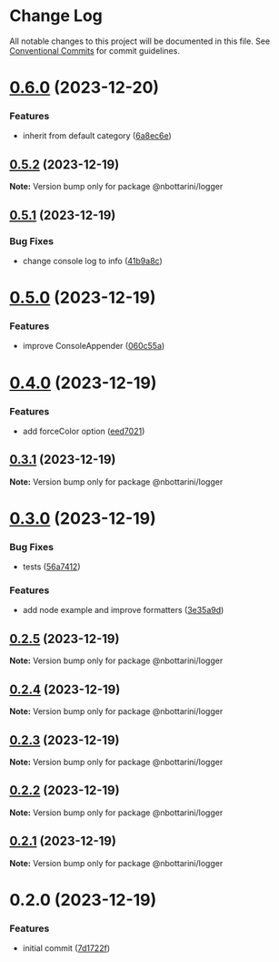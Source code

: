 # Change Log

All notable changes to this project will be documented in this file.
See [Conventional Commits](https://conventionalcommits.org) for commit guidelines.

# [0.6.0](https://github.com/nbottarini/logger-js/compare/v0.5.2...v0.6.0) (2023-12-20)


### Features

* inherit from default category ([6a8ec6e](https://github.com/nbottarini/logger-js/commit/6a8ec6eb788da556a7507fe9a815795ace522e78))





## [0.5.2](https://github.com/nbottarini/logger-js/compare/v0.5.1...v0.5.2) (2023-12-19)

**Note:** Version bump only for package @nbottarini/logger





## [0.5.1](https://github.com/nbottarini/logger-js/compare/v0.5.0...v0.5.1) (2023-12-19)


### Bug Fixes

* change console log to info ([41b9a8c](https://github.com/nbottarini/logger-js/commit/41b9a8c563d232eeef41f0b919b7f19c079861bd))





# [0.5.0](https://github.com/nbottarini/logger-js/compare/v0.4.0...v0.5.0) (2023-12-19)


### Features

* improve ConsoleAppender ([060c55a](https://github.com/nbottarini/logger-js/commit/060c55a813e4046c6b2d3aab6e2c810bcd68f90c))





# [0.4.0](https://github.com/nbottarini/logger-js/compare/v0.3.1...v0.4.0) (2023-12-19)


### Features

* add forceColor option ([eed7021](https://github.com/nbottarini/logger-js/commit/eed70214a3f4eebad98362ca73be6a46de32c159))





## [0.3.1](https://github.com/nbottarini/logger-js/compare/v0.3.0...v0.3.1) (2023-12-19)

**Note:** Version bump only for package @nbottarini/logger





# [0.3.0](https://github.com/nbottarini/logger-js/compare/v0.2.5...v0.3.0) (2023-12-19)


### Bug Fixes

* tests ([56a7412](https://github.com/nbottarini/logger-js/commit/56a7412cca72bdf82ed49985b0b6a3225c26e2ed))


### Features

* add node example and improve formatters ([3e35a9d](https://github.com/nbottarini/logger-js/commit/3e35a9dc539a2ae700332420c49a1e356b13c0c3))





## [0.2.5](https://github.com/nbottarini/logger-js/compare/v0.2.4...v0.2.5) (2023-12-19)

**Note:** Version bump only for package @nbottarini/logger





## [0.2.4](https://github.com/nbottarini/logger-js/compare/v0.2.3...v0.2.4) (2023-12-19)

**Note:** Version bump only for package @nbottarini/logger





## [0.2.3](https://github.com/nbottarini/logger-js/compare/v0.2.2...v0.2.3) (2023-12-19)

**Note:** Version bump only for package @nbottarini/logger





## [0.2.2](https://github.com/nbottarini/logger-js/compare/v0.2.1...v0.2.2) (2023-12-19)

**Note:** Version bump only for package @nbottarini/logger





## [0.2.1](https://github.com/nbottarini/logger-js/compare/v0.2.0...v0.2.1) (2023-12-19)

**Note:** Version bump only for package @nbottarini/logger





# 0.2.0 (2023-12-19)


### Features

* initial commit ([7d1722f](https://github.com/nbottarini/logger-js/commit/7d1722f3d1d3756c60ccca9d70879452986f185c))

